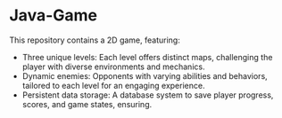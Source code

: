 # Java-Game
This repository contains a 2D game, featuring:

* Three unique levels: Each level offers distinct maps, challenging the player with diverse environments and mechanics.
* Dynamic enemies: Opponents with varying abilities and behaviors, tailored to each level for an engaging experience.
* Persistent data storage: A database system to save player progress, scores, and game states, ensuring.
